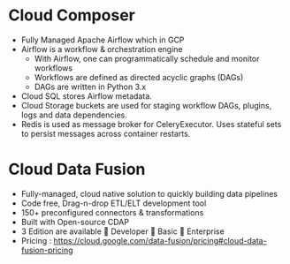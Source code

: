 # Cloud Composer

- Fully Managed Apache Airflow which in GCP
- Airflow is a workflow & orchestration engine
  - With Airflow, one can programmatically schedule and monitor workflows
  - Workflows are defined as directed acyclic graphs (DAGs)
  - DAGs are written in Python 3.x
- Cloud SQL stores Airflow metadata.
- Cloud Storage buckets are used for staging workflow DAGs, plugins, logs and data dependencies.
- Redis is used as message broker for CeleryExecutor. Uses stateful sets to persist messages across container restarts. 

# Cloud Data Fusion
- Fully-managed, cloud native solution to quickly building data pipelines
- Code free, Drag-n-drop ETL/ELT development tool
- 150+ preconfigured connectors & transformations
- Built with Open-source CDAP
- 3 Edition are available
   Developer
   Basic
   Enterprise
- Pricing : https://cloud.google.com/data-fusion/pricing#cloud-data-fusion-pricing
